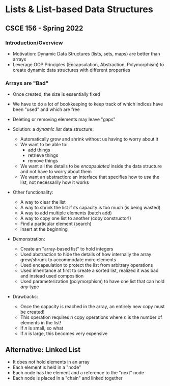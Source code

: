 # Lists & List-based Data Structures
## CSCE 156 - Spring 2022

### Introduction/Overview

* Motivation: Dynamic Data Structures (lists, sets, maps) are better than arrays
* Leverage OOP Principles (Encapsulation, Abstraction, Polymorphism) to create dynamic data structures with different properties

### Arrays are "Bad"

* Once created, the size is essentially fixed
* We have to do a lot of bookkeeping to keep track of which indices have been "used" and which are free
* Deleting or removing elements may leave "gaps"
* Solution: a *dynamic list* data structure:
  * Automatically grow and shrink without us having to worry about it
  * We want to be able to:
    * add things
    * retrieve things
    * remove things
  * We want all the details to be *encapsulated* inside the data structure and not have to worry about them
  * We want an abstraction: an interface that specifies how to *use* the list, not necessarily how it works
* Other functionality:
    * A way to clear the list
    * A way to shrink the list if its capacity is too much (is being wasted)
    * A way to add multiple elements (batch add)
    * A way to copy one list to another (copy constructor!)
    * Find a particular element (search)
    * insert at the beginning
* Demonstration:
  * Create an "array-based list" to hold integers
  * Used abstraction to hide the details of how internally the array grew/shrunk to accommodate more elements
  * Used encapsulation to protect the list from arbitrary operations
  * Used inheritance at first to create a sorted list, realized it was bad and instead used composition
  * Used parameterization (polymorphism) to have one list that can hold *any* type

* Drawbacks:
  * Once the capacity is reached in the array, an entirely new copy must be created!
  * This operation requires $n$ copy operations where $n$ is the number of elements in the list!
  * If $n$ is small, so what
  * If $n$ is large, this becomes very expensive

## Alternative: Linked List

* It does not hold elements in an array
* Each element is held in a "node"
* Each node has the element and a reference to the "next" node
* Each node is placed in a "chain" and linked together


```text














```
